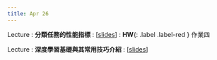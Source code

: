 ```yaml
---
title: Apr 26
---
```


Lecture
: **分類任務的性能指標**
  : [[slides](https://docs.google.com/presentation/d/1VyPTtlHHXXV-FdliFizyPhAVjPM4N5UBXurvzLQc_8c/edit?usp=sharing)]
: **HW**{: .label .label-red } 作業四

Lecture
: **深度學習基礎與其常用技巧介紹**
  : [[slides](https://docs.google.com/presentation/d/17jdOmI5X3TsmKYjEDIU0Extsd9i6aebTKgLGhS2lVeA/edit?usp=sharing)]

